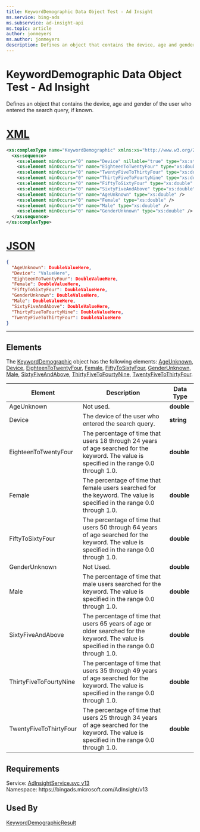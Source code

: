 ```yaml
---
title: KeywordDemographic Data Object Test - Ad Insight
ms.service: bing-ads
ms.subservice: ad-insight-api
ms.topic: article
author: jonmeyers
ms.author: jonmeyers
description: Defines an object that contains the device, age and gender of the user who entered the search query, if known.(test)
---
```

# KeywordDemographic Data Object Test - Ad Insight
Defines an object that contains the device, age and gender of the user who entered the search query, if known.

# [XML](#tab/xml)

```xml
<xs:complexType name="KeywordDemographic" xmlns:xs="http://www.w3.org/2001/XMLSchema">
  <xs:sequence>
    <xs:element minOccurs="0" name="Device" nillable="true" type="xs:string" />
    <xs:element minOccurs="0" name="EighteenToTwentyFour" type="xs:double" />
    <xs:element minOccurs="0" name="TwentyFiveToThirtyFour" type="xs:double" />
    <xs:element minOccurs="0" name="ThirtyFiveToFourtyNine" type="xs:double" />
    <xs:element minOccurs="0" name="FiftyToSixtyFour" type="xs:double" />
    <xs:element minOccurs="0" name="SixtyFiveAndAbove" type="xs:double" />
    <xs:element minOccurs="0" name="AgeUnknown" type="xs:double" />
    <xs:element minOccurs="0" name="Female" type="xs:double" />
    <xs:element minOccurs="0" name="Male" type="xs:double" />
    <xs:element minOccurs="0" name="GenderUnknown" type="xs:double" />
  </xs:sequence>
</xs:complexType>
```

# [JSON](#tab/json)

```json
{
  "AgeUnknown": DoubleValueHere,
  "Device": "ValueHere",
  "EighteenToTwentyFour": DoubleValueHere,
  "Female": DoubleValueHere,
  "FiftyToSixtyFour": DoubleValueHere,
  "GenderUnknown": DoubleValueHere,
  "Male": DoubleValueHere,
  "SixtyFiveAndAbove": DoubleValueHere,
  "ThirtyFiveToFourtyNine": DoubleValueHere,
  "TwentyFiveToThirtyFour": DoubleValueHere
}
```

-----

## <a name="elements"></a>Elements

The [KeywordDemographic](keyworddemographic.md) object has the following elements: [AgeUnknown](#ageunknown), [Device](#device), [EighteenToTwentyFour](#eighteentotwentyfour), [Female](#female), [FiftyToSixtyFour](#fiftytosixtyfour), [GenderUnknown](#genderunknown), [Male](#male), [SixtyFiveAndAbove](#sixtyfiveandabove), [ThirtyFiveToFourtyNine](#thirtyfivetofourtynine), [TwentyFiveToThirtyFour](#twentyfivetothirtyfour).

|Element|Description|Data Type|
|-----------|---------------|-------------|
|<a name="ageunknown"></a>AgeUnknown|Not used.|**double**|
|<a name="device"></a>Device|The device of the user who entered the search query.|**string**|
|<a name="eighteentotwentyfour"></a>EighteenToTwentyFour|The percentage of time that users 18 through 24 years of age searched for the keyword. The value is specified in the range 0.0 through 1.0.|**double**|
|<a name="female"></a>Female|The percentage of time that female users searched for the keyword. The value is specified in the range 0.0 through 1.0.|**double**|
|<a name="fiftytosixtyfour"></a>FiftyToSixtyFour|The percentage of time that users 50 through 64 years of age searched for the keyword. The value is specified in the range 0.0 through 1.0.|**double**|
|<a name="genderunknown"></a>GenderUnknown|Not Used.|**double**|
|<a name="male"></a>Male|The percentage of time that male users searched for the keyword. The value is specified in the range 0.0 through 1.0.|**double**|
|<a name="sixtyfiveandabove"></a>SixtyFiveAndAbove|The percentage of time that users 65 years of age or older searched for the keyword. The value is specified in the range 0.0 through 1.0.|**double**|
|<a name="thirtyfivetofourtynine"></a>ThirtyFiveToFourtyNine|The percentage of time that users 35 through 49 years of age searched for the keyword. The value is specified in the range 0.0 through 1.0.|**double**|
|<a name="twentyfivetothirtyfour"></a>TwentyFiveToThirtyFour|The percentage of time that users 25 through 34 years of age searched for the keyword. The value is specified in the range 0.0 through 1.0.|**double**|

## Requirements
Service: [AdInsightService.svc v13](https://adinsight.api.bingads.microsoft.com/Api/Advertiser/AdInsight/v13/AdInsightService.svc)  
Namespace: https\://bingads.microsoft.com/AdInsight/v13  

## Used By
[KeywordDemographicResult](keyworddemographicresult.md)  
